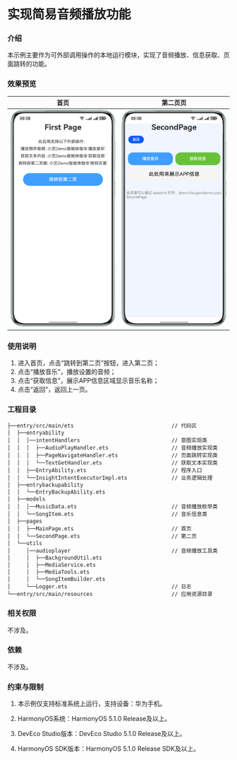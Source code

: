 # 实现简易音频播放功能

### 介绍

本示例主要作为可外部调用操作的本地运行模块，实现了音频播放、信息获取、页面跳转的功能。

### 效果预览

| 首页                                 | 第二页页                               |
|------------------------------------|------------------------------------|
| ![](screenshots/devices/page1.png) | ![](screenshots/devices/page2.png) |

### 使用说明

1. 进入首页，点击“跳转到第二页”按钮，进入第二页；
2. 点击“播放音乐”，播放设置的音频；
3. 点击“获取信息”，展示APP信息区域显示音乐名称；
4. 点击“返回”，返回上一页。

### 工程目录

```
├──entry/src/main/ets                               // 代码区
│  ├──entryability                                  
│  │  │──intentHandlers                             // 意图实现类
│  │  │  ├──AudioPlayHandler.ets                    // 音频播放实现类
│  │  │  ├──PageNavigateHandler.ets                 // 页面跳转实现类
│  │  │  └──TextGetHandler.ets                      // 获取文本实现类                 
│  │  ├──EntryAbility.ets                           // 程序入口
│  │  └──InsightIntentExecutorImpl.ets              // 业务逻辑处理
│  ├──entrybackupability  
│  │  └──EntryBackupAbility.ets 
│  ├──models                                   
│  │  │──MusicData.ets                              // 音频播放枚举类                      
│  │  └──SongItem.ets                               // 音乐信息类
│  ├──pages
│  │  ├──MainPage.ets                               // 首页                                
│  │  └──SecondPage.ets                             // 第二页
│  └──utils                     
│     │──audioplayer                                // 音频播放工具类
│     │  ├──BackgroundUtil.ets 
│     │  ├──MediaService.ets
│     │  ├──MediaTools.ets
│     │  └──SongItemBuilder.ets  
│     └──Logger.ets                                 // 日志     
└──entry/src/main/resources                         // 应用资源目录
```

### 相关权限

不涉及。

### 依赖

不涉及。

### 约束与限制

1. 本示例仅支持标准系统上运行，支持设备：华为手机。

2. HarmonyOS系统：HarmonyOS 5.1.0 Release及以上。

3. DevEco Studio版本：DevEco Studio 5.1.0 Release及以上。

4. HarmonyOS SDK版本：HarmonyOS 5.1.0 Release SDK及以上。